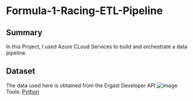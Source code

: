 # Formula-1-Racing-ETL-Pipeline
## Summary
In this Project, I used Azure CLoud Services to build and orchestrate a data pipeline.
## Dataset
The data used here is obtained from the Ergast Developer API
![image](https://github.com/user-attachments/assets/a8ae5326-1f0e-4bc7-8bfc-24a256c4956c)
Tools:
[Python](https://www.python.org/)


